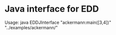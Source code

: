 Java interface for EDD
======================

Usage:
  java EDDJInterface "ackermann:main([3,4])" "../examples/ackermann/"
